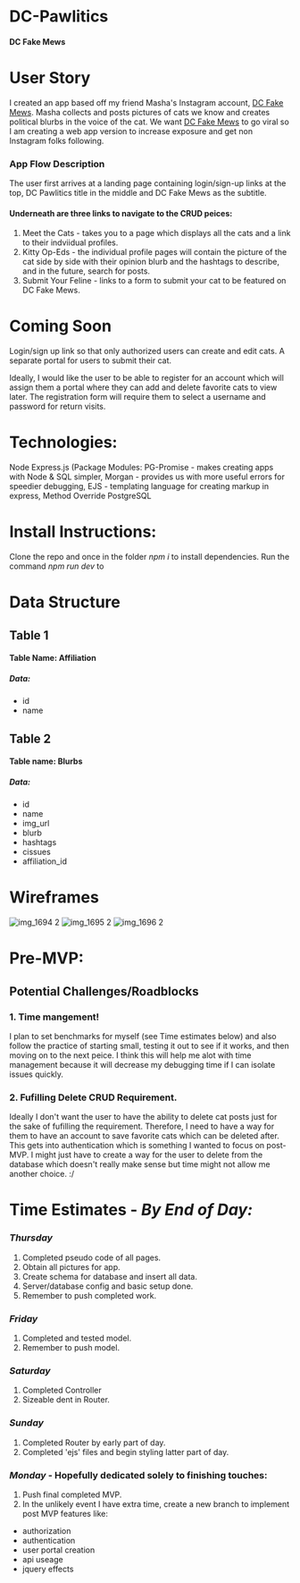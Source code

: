 # DC-Pawlitics
#### **DC Fake Mews**

# User Story 
I created an app based off my friend Masha's Instagram account, [DC Fake Mews](https://www.instagram.com/dcfakemews/). Masha collects and posts pictures of cats we know and creates political blurbs in the voice of the cat. We want [DC Fake Mews](https://www.instagram.com/dcfakemews/) to go viral so I am creating a web app version to increase exposure and get non Instagram folks following. 

### App Flow Description

 The user first arrives at a landing page containing login/sign-up links at the top, DC Pawlitics title in the middle and DC Fake Mews as the subtitle. 
 
#### Underneath are three links to navigate to the CRUD peices:
  1. Meet the Cats - takes you to a page which displays all the cats and a link to their indviidual profiles.
  2. Kitty Op-Eds - the individual profile pages will contain the picture of the cat side by side with their opinion blurb and the hashtags to describe, and in the future, search for posts. 
  3. Submit Your Feline - links to a form to submit your cat to be featured on DC Fake Mews. 

# Coming Soon

Login/sign up link so that only authorized users can create and edit cats. 
A separate portal for users to submit their cat. 

Ideally, I would like the user to be able to register for an account which will assign them a portal where they can add and delete favorite cats to view later. The registration form will require them to select a username and password for return visits. 

# Technologies:
Node
Express.js (Package Modules: PG-Promise - makes creating apps with Node & SQL simpler, Morgan - provides us with more useful errors for speedier debugging, EJS - templating language for creating markup in express, Method Override 
PostgreSQL 

# Install Instructions:
Clone the repo and once in the folder *npm i* to install dependencies. Run the command *npm run dev* to 

# Data Structure 

## Table 1
#### Table Name: Affiliation
##### Data:
* id 
* name

## Table 2 
#### Table name: Blurbs
##### Data:
* id
* name
* img_url
* blurb
* hashtags
* cissues
* affiliation_id


# Wireframes

![img_1694 2](https://git.generalassemb.ly/storage/user/9780/files/0c7ea7c4-4345-11e8-9886-948df9e2eca1)
![img_1695 2](https://git.generalassemb.ly/storage/user/9780/files/2e3c209e-4345-11e8-8141-53efb931acae)
![img_1696 2](https://git.generalassemb.ly/storage/user/9780/files/35b34d7a-4345-11e8-972e-dbb0c35060cb)

# Pre-MVP:

## Potential Challenges/Roadblocks

### 1. Time mangement!
I plan to set benchmarks for myself (see Time estimates below) and also follow the practice of starting small, testing it out to see if it works, and then moving on to the next peice. I think this will help me alot with time management because it will decrease my debugging time if I can isolate issues quickly. 

### 2. Fufilling Delete CRUD Requirement. 
Ideally I don't want the user to have the ability to delete cat posts just for the sake of fufilling the requirement. Therefore, I need to have a way for them to have an account to save favorite cats which can be deleted after. This gets into authentication which is something I wanted to focus on post-MVP. I might just have to create a way for the user to delete from the database which doesn't really make sense but time might not allow me another choice. :/

# Time Estimates - *By End of Day:*
 ### *Thursday* 
 1. Completed pseudo code of all pages. 
 2. Obtain all pictures for app. 
 3. Create schema for database and insert all data. 
 4. Server/database config and basic setup done.
 5. Remember to push completed work. 
 ### *Friday*
1. Completed and tested model.
2. Remember to push model. 
 ### *Saturday* 
1. Completed Controller
2. Sizeable dent in Router.
 ### *Sunday*
 1. Completed Router by early part of day. 
 2. Completed 'ejs' files and begin styling latter part of day. 
 ### *Monday* - Hopefully dedicated solely to finishing touches: 
 1. Push final completed MVP. 
 2. In the unlikely event I have extra time, create a new branch to implement post MVP features like:
 * authorization
 * authentication
 * user portal creation
 * api useage 
 * jquery effects
 
 
